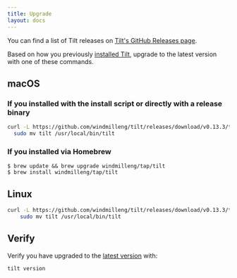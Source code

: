 ```yaml
---
title: Upgrade
layout: docs
---
```


You can find a list of Tilt releases on [Tilt's GitHub Releases page](https://github.com/windmilleng/tilt/releases). 

Based on how you previously [installed Tilt](install.html), upgrade to the latest version with one of these commands. 

macOS
-----

### If you installed with the install script or directly with a release binary

```bash
curl -L https://github.com/windmilleng/tilt/releases/download/v0.13.3/tilt.0.13.3.mac.x86_64.tar.gz | tar -xzv tilt && \
  sudo mv tilt /usr/local/bin/tilt
```

### If you installed via Homebrew

```
$ brew update && brew upgrade windmilleng/tap/tilt
$ brew install windmilleng/tap/tilt
```

Linux
-----

```bash
curl -L https://github.com/windmilleng/tilt/releases/download/v0.13.3/tilt.0.13.3.linux.x86_64.tar.gz | tar -xzv tilt && \
    sudo mv tilt /usr/local/bin/tilt
```

Verify
------

Verify you have upgraded to the [latest version](https://github.com/windmilleng/tilt/releases) with:

```bash
tilt version
```
